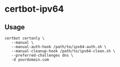 # certbot-ipv64

## Usage
```
certbot certonly \ 
   --manual \
   --manual-auth-hook /path/to/ipv64-auth.sh \
   --manual-cleanup-hook /path/to/ipv64-clean.sh \
   --preferred-challenges dns \
   -d yourdomain.com
```
